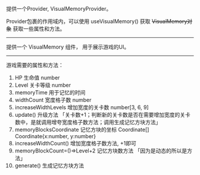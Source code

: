 提供一个Provider, VisualMemoryProvider。

Provider包裹的作用域内，可以使用 useVisualMemory() 获取 ~~VisualMemory对象~~ 获取一些属性和方法。

---

提供一个 VisualMemory 组件， 用于展示游戏的UI。

---

游戏需要的属性和方法：

1. HP 生命值 number
2. Level 关卡等级 number
3. memoryTime 用于记忆的时间
4. widthCount 宽度格子数 number
5. increaseWidthLevels 增加宽度的关卡数 number[3, 6, 9]
6. update() 升级方法 「关卡数+1；判断新的关卡数是否在需要增加宽度的关卡数中，是就调用增夸宽度格子数方法；调用生成记忆方块方法」
7. memoryBlocksCoordinate 记忆方块的坐标 Coordinate[] Coordinate{x:number, y:number}
8. increaseWidthCount() 增加宽度格子数方法, +1即可
9. memoryBlockCount=()=>Level+2 记忆方块数方法 「因为是动态的所以是方法」
10. generate() 生成记忆方块方法
